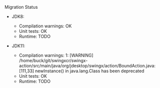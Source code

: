 Migration Status
- JDK8:
  - Compilation warnings: OK
  - Unit tests: OK
  - Runtime: TODO
  
 - JDK11:
   - Compilation warnings: 1: [WARNING] /home/buck/git/swingxcr/swingx-action/src/main/java/org/jdesktop/swingx/action/BoundAction.java:[111,33] newInstance() in java.lang.Class has been deprecated
   - Unit tests: OK
   - Runtime: TODO

